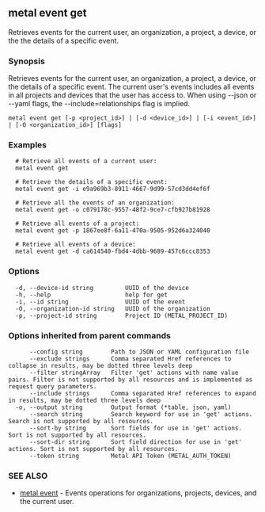 ## metal event get

Retrieves events for the current user, an organization, a project, a device, or the the details of a specific event.

### Synopsis

Retrieves events for the current user, an organization, a project, a device, or the details of a specific event. The current user's events includes all events in all projects and devices that the user has access to. When using --json or --yaml flags, the --include=relationships flag is implied.

```
metal event get [-p <project_id>] | [-d <device_id>] | [-i <event_id>] | [-O <organization_id>] [flags]
```

### Examples

```
  # Retrieve all events of a current user:
  metal event get

  # Retrieve the details of a specific event:
  metal event get -i e9a969b3-8911-4667-9d99-57cd3dd4ef6f

  # Retrieve all the events of an organization:
  metal event get -o c079178c-9557-48f2-9ce7-cfb927b81928

  # Retrieve all events of a project:
  metal event get -p 1867ee8f-6a11-470a-9505-952d6a324040

  # Retrieve all events of a device:
  metal event get -d ca614540-fbd4-4dbb-9689-457c6ccc8353
```

### Options

```
  -d, --device-id string         UUID of the device
  -h, --help                     help for get
  -i, --id string                UUID of the event
  -O, --organization-id string   UUID of the organization
  -p, --project-id string        Project ID (METAL_PROJECT_ID)
```

### Options inherited from parent commands

```
      --config string        Path to JSON or YAML configuration file
      --exclude strings      Comma separated Href references to collapse in results, may be dotted three levels deep
      --filter stringArray   Filter 'get' actions with name value pairs. Filter is not supported by all resources and is implemented as request query parameters.
      --include strings      Comma separated Href references to expand in results, may be dotted three levels deep
  -o, --output string        Output format (*table, json, yaml)
      --search string        Search keyword for use in 'get' actions. Search is not supported by all resources.
      --sort-by string       Sort fields for use in 'get' actions. Sort is not supported by all resources.
      --sort-dir string      Sort field direction for use in 'get' actions. Sort is not supported by all resources.
      --token string         Metal API Token (METAL_AUTH_TOKEN)
```

### SEE ALSO

* [metal event](metal_event.md)	 - Events operations for organizations, projects, devices, and the current user.

